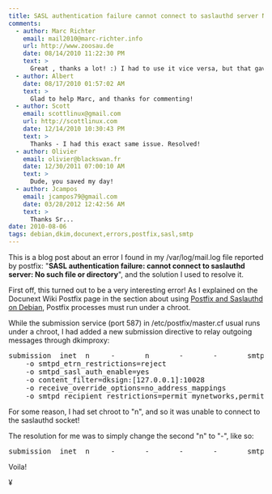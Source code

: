 ```yaml
---
title: SASL authentication failure cannot connect to saslauthd server No such file or directory RESOLVED 
comments:
  - author: Marc Richter
    email: mail2010@marc-richter.info
    url: http://www.zoosau.de
    date: 08/14/2010 11:22:30 PM
    text: >
      Great , thanks a lot! :) I had to use it vice versa, but that gave me the hint to chroot :)
  - author: Albert
    date: 08/17/2010 01:57:02 AM
    text: >
      Glad to help Marc, and thanks for commenting!
  - author: Scott
    email: scottlinux@gmail.com
    url: http://scottlinux.com
    date: 12/14/2010 10:30:43 PM
    text: >
      Thanks - I had this exact same issue. Resolved!
  - author: Olivier
    email: olivier@blackswan.fr
    date: 12/30/2011 07:00:10 AM
    text: >
      Dude, you saved my day!
  - author: Jcampos
    email: jcampos79@gmail.com
    date: 03/28/2012 12:42:56 AM
    text: >
      Thanks Sr...
date: 2010-08-06
tags: debian,dkim,docunext,errors,postfix,sasl,smtp
---
```

This is a blog post about an error I found in my /var/log/mail.log file reported by postfix: "**SASL authentication failure: cannot connect to saslauthd server: No such file or directory**", and the solution I used to resolve it.

First off, this turned out to be a very interesting error! As I explained on the Docunext Wiki Postfix page in the section about using [Postfix and Saslauthd on Debian](http://www.docunext.com/#Postfix_and_SASL), Postfix processes must run under a chroot.

While the submission service (port 587) in /etc/postfix/master.cf usual runs under a chroot, I had added a new submission directive to relay outgoing messages through dkimproxy:

<pre class="sh_sh">
submission  inet  n     -       n       -       -       smtpd
    -o smtpd_etrn_restrictions=reject
    -o smtpd_sasl_auth_enable=yes
    -o content_filter=dksign:[127.0.0.1]:10028
    -o receive_override_options=no_address_mappings
    -o smtpd_recipient_restrictions=permit_mynetworks,permit_sasl_authenticated,reject
</pre>

For some reason, I had set chroot to "n", and so it was unable to connect to the saslauthd socket!

The resolution for me was to simply change the second "n" to "-", like so:

<pre class="sh_sh">
submission  inet  n     -       -       -       -       smtpd
</pre>

Voila!

¥

